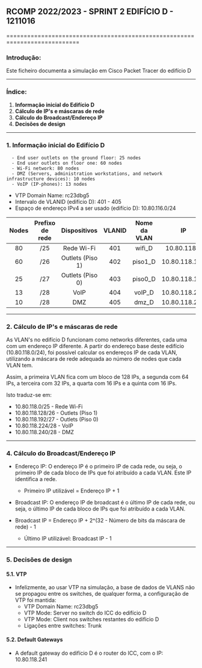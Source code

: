## RCOMP 2022/2023 - SPRINT 2 EDIFÍCIO D - 1211016 ##

===========================================================================

### Introdução: ###
Este ficheiro documenta a simulação em Cisco Packet Tracer do edifício D

------------------------------------------------------------------------------------------------------------------------------------------------------------

### Índice: ###

1. **Informação inicial do Edifício D**
2. **Cálculo de IP's e máscaras de rede**
4. **Cálculo do Broadcast/Endereço IP**
5. **Decisões de design**

------------------------------------------------------------------------------------------------------------------------------------------------------------

### 1. Informação inicial do Edifício D ###

      - End user outlets on the ground floor: 25 nodes
      - End user outlets on floor one: 60 nodes
      - Wi-Fi network: 80 nodes
      - DMZ (Servers, administration workstations, and network infrastructure devices): 10 nodes
      - VoIP (IP-phones): 13 nodes

- VTP Domain Name: rc23dbg5
- Intervalo de VLANID (edifício D): 401 - 405
- Espaço de endereço IPv4 a ser usado (edifício D): 10.80.116.0/24


| Nodes | Prefixo de rede |   Dispositivos   | VLANID | Nome da VLAN |      IP       |  Primeiro IP  |   Último IP   | Máscara de rede |   Broadcast   |
|:-----:|:---------------:|:----------------:|:------:|:------------:|:-------------:|:-------------:|:-------------:|:---------------:|:-------------:|
|  80   |       /25       |    Rede Wi-Fi    |  401   |    wifi_D    |  10.80.118.0  |  10.80.118.1  | 10.80.118.126 | 255.255.255.128 | 10.80.118.127 |
|  60   |       /26       | Outlets (Piso 1) |  402   |   piso1_D    | 10.80.118.128 | 10.80.118.129 | 10.80.118.190 | 255.255.255.192 | 10.80.118.191 |
|  25   |       /27       | Outlets (Piso 0) |  403   |   piso0_D    | 10.80.118.192 | 10.80.118.193 | 10.80.118.222 | 255.255.255.224 | 10.80.118.223 |
|  13   |       /28       |       VoIP       |  404   |    voIP_D    | 10.80.118.224 | 10.80.118.225 | 10.80.118.238 | 255.255.255.240 | 10.80.118.239 |
|  10   |       /28       |       DMZ        |  405   |    dmz_D     | 10.80.118.240 | 10.80.118.241 | 10.80.118.254 | 255.255.255.240 | 10.80.118.255 |

------------------------------------------------------------------------------------------------------------------------------------------------------------

### 2. Cálculo de IP's e máscaras de rede ###

As VLAN's no edifício D funcionam como networks diferentes, cada uma com um endereço IP diferente.
A partir do endereço base deste edifício (10.80.118.0/24), foi possível calcular os endereços IP de cada VLAN, utilizando a máscara de rede adequada ao número de nodes que 
cada VLAN tem.

Assim, a primeira VLAN fica com um bloco de 128 IPs, a segunda com 64 IPs, a terceira com 32 IPs, a quarta com 16 IPs e a quinta com 16 IPs.

Isto traduz-se em:
*  10.80.118.0/25 - Rede Wi-Fi
*  10.80.118.128/26 - Outlets (Piso 1)
*  10.80.118.192/27 - Outlets (Piso 0)
*  10.80.118.224/28 - VoIP
*  10.80.118.240/28 - DMZ

------------------------------------------------------------------------------------------------------------------------------------------------------------

### 4. Cálculo do Broadcast/Endereço IP ###

* Endereço IP: O endereço IP é o primeiro IP de cada rede, ou seja, o primeiro IP de cada bloco de IPs que foi atribuído a cada VLAN. Este IP identifica a rede.


     * Primeiro IP utilizável = Endereço IP + 1


* Broadcast IP: O endereço IP de broadcast é o último IP de cada rede, ou seja, o último IP de cada bloco de IPs que foi atribuído a cada VLAN.
* Broadcast IP = Endereço IP + 2^(32 - Número de bits da máscara de rede) - 1


    * Último IP utilizável: Broadcast IP - 1
------------------------------------------------------------------------------------------------------------------------------------------------------------

### 5. Decisões de design ###

 #### 5.1. VTP ####

* Infelizmente, ao usar VTP na simulação, a base de dados de VLANS não se propagou entre os switches, de qualquer forma, a configuração de VTP foi mantida:
    * VTP Domain Name: rc23dbg5
    * VTP Mode: Server no switch do ICC do edifício D
    * VTP Mode: Client nos switches restantes do edifício D
    * Ligações entre switches: Trunk

 #### 5.2. Default Gateways ####

* A default gateway do edifício D é o router do ICC, com o IP: 10.80.118.241